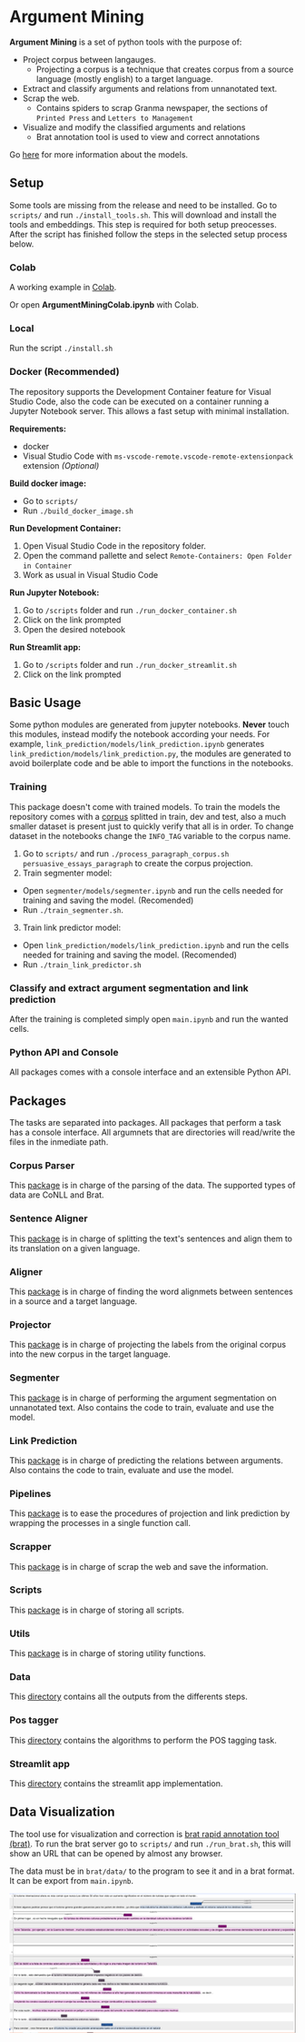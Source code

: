 # Argument Mining

**Argument Mining** is a set of python tools with the purpose of:

- Project corpus between langauges.
  - Projecting a corpus is a technique that creates corpus from a source language (mostly english) to a target language.
- Extract and classify arguments and relations from unnanotated text.
- Scrap the web.
  - Contains spiders to scrap Granma newspaper, the sections of `Printed Press` and `Letters to Management`
- Visualize and modify the classified arguments and relations
  - Brat annotation tool is used to view and correct annotations

Go [here](https://github.com/luisoibarra/thesis) for more information about the models.

## Setup

Some tools are missing from the release and need to be installed. Go to `scripts/` and run `./install_tools.sh`. This will download and install the tools and embeddings. This step is required for both setup preocesses. After the script has finished follow the steps in the selected setup process below.

### Colab

A working example in [Colab](https://colab.research.google.com/drive/1iCVAoVXXtsgnHddjoVyXUPrLcNgYok1Z?usp=sharing).

Or open **ArgumentMiningColab.ipynb** with Colab.

### Local

Run the script `./install.sh`

### Docker (Recommended)

The repository supports the Development Container feature for Visual Studio Code, also the code can be executed on a container running a Jupyter Notebook server. This allows a fast setup with minimal installation.

**Requirements:**

- docker
- Visual Studio Code with `ms-vscode-remote.vscode-remote-extensionpack` extension _(Optional)_

**Build docker image:**

- Go to `scripts/`
- Run `./build_docker_image.sh`

**Run Development Container:**

1. Open Visual Studio Code in the repository folder.
2. Open the command pallette and select `Remote-Containers: Open Folder in Container`
3. Work as usual in Visual Studio Code

**Run Jupyter Notebook:**

1. Go to `/scripts` folder and run `./run_docker_container.sh`
2. Click on the link prompted
3. Open the desired notebook

**Run Streamlit app:**

1. Go to `/scripts` folder and run `./run_docker_streamlit.sh`
2. Click on the link prompted

## Basic Usage

Some python modules are generated from jupyter notebooks. **Never** touch this modules, instead modify the notebook according your needs. For example, `link_prediction/models/link_prediction.ipynb` generates `link_prediction/models/link_prediction.py`, the modules are generated to avoid boilerplate code and be able to import the functions in the notebooks.

### Training

This package doesn't come with trained models. To train the models the repository comes with a [corpus](https://tudatalib.ulb.tu-darmstadt.de/handle/tudatalib/2422) splitted in train, dev and test, also a much smaller dataset is present just to quickly verify that all is in order. To change dataset in the notebooks change the `INFO_TAG` variable to the corpus name.

1. Go to `scripts/` and run `./process_paragraph_corpus.sh persuasive_essays_paragraph` to create the corpus projection.
2. Train segmenter model:

  - Open `segmenter/models/segmenter.ipynb` and run the cells needed for training and saving the model. (Recomended)
  - Run `./train_segmenter.sh`.

3. Train link predictor model:

  - Open `link_prediction/models/link_prediction.ipynb` and run the cells needed for training and saving the model. (Recomended)
  - Run `./train_link_predictor.sh`

### Classify and extract argument segmentation and link prediction

After the training is completed simply open `main.ipynb` and run the wanted cells.

### Python API and Console

All packages comes with a console interface and an extensible Python API.

## Packages

The tasks are separated into packages. All packages that perform a task has a console interface. All argumnets that are directories will read/write the files in the inmediate path.

### Corpus Parser

This [package](corpus_parser/README.md) is in charge of the parsing of the data. The supported types of data are CoNLL and Brat.

### Sentence Aligner

This [package](sentence_aligner/README.md) is in charge of splitting the text's sentences and align them to its translation on a given language.

### Aligner

This [package](aligner/README.md) is in charge of finding the word alignmets between sentences in a source and a target language.

### Projector

This [package](projector/README.md) is in charge of projecting the labels from the original corpus into the new corpus in the target language.

### Segmenter

This [package](segmenter/README.md) is in charge of performing the argument segmentation on unnanotated text. Also contains the code to train, evaluate and use the model.

### Link Prediction

This [package](link_prediction/README.md) is in charge of predicting the relations between arguments. Also contains the code to train, evaluate and use the model.

### Pipelines

This [package](pipelines/README.md) is to ease the procedures of projection and link prediction by wrapping the processes in a single function call.

### Scrapper

This [package](scrapper/README.md) is in charge of scrap the web and save the information.

### Scripts

This [package](scripts/README.md) is in charge of storing all scripts.

### Utils

This [package](utils/README.md) is in charge of storing utility functions.

### Data

This [directory](data/README.md) contains all the outputs from the differents steps.

### Pos tagger

This [directory](pos_tagger/README.md) contains the algorithms to perform the POS tagging task.

### Streamlit app

This [directory](pos_tagger/README.md) contains the streamlit app implementation.

## Data Visualization

The tool use for visualization and correction is [brat rapid annotation tool (brat)](https://github.com/nlplab/brat). To run the brat server go to `scripts/` and run `./run_brat.sh`, this will show an URL that can be opened by almost any browser.

The data must be in `brat/data/` to the program to see it and in a brat format. It can be export from `main.ipynb`.

![Brat Visualization Tool](doc/images/brat_screenshot.png)
